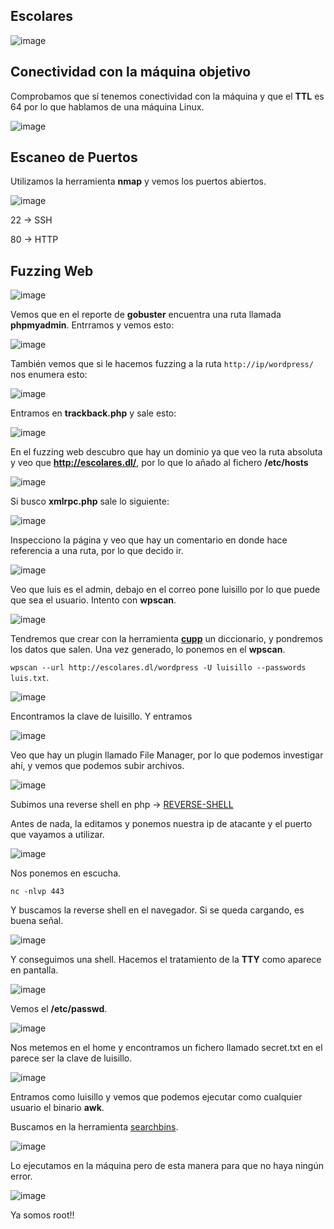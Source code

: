 ## Escolares

![image](https://github.com/Alv-fh/Dockerlabs_machines_writeups/assets/109484163/4c2d1970-d7ff-44dd-a833-e98e3843bd26)

## Conectividad con la máquina objetivo

Comprobamos que sí tenemos conectividad con la máquina y que el **TTL** es 64 por lo que hablamos de una máquina Linux.

![image](https://github.com/Alv-fh/Dockerlabs_machines_writeups/assets/109484163/9a8a2e4d-5fef-4281-ba2e-47569b47bad5)

## Escaneo de Puertos

Utilizamos la herramienta **nmap** y vemos los puertos abiertos.

![image](https://github.com/Alv-fh/Dockerlabs_machines_writeups/assets/109484163/e5be85fa-ba08-4e29-bb74-67363ccd0184)

22 -> SSH

80 -> HTTP

## Fuzzing Web

![image](https://github.com/Alv-fh/Dockerlabs_machines_writeups/assets/109484163/d1586d08-6d99-4a65-b7cd-4e29e7264245)

Vemos que en el reporte de **gobuster** encuentra una ruta llamada **phpmyadmin**. Entrramos y vemos esto:

![image](https://github.com/Alv-fh/Dockerlabs_machines_writeups/assets/109484163/eef5c66d-9b0c-46a6-b51c-fb398c95b65d)

También vemos que si le hacemos fuzzing a la ruta `http://ip/wordpress/` nos enumera esto:

![image](https://github.com/Alv-fh/Dockerlabs_machines_writeups/assets/109484163/cd9e357a-d30d-4540-a990-8edaf5ed919d)

Entramos en **trackback.php** y sale esto:

![image](https://github.com/Alv-fh/Dockerlabs_machines_writeups/assets/109484163/77af5199-cc6f-4537-acfb-d694e08b14ad)

En el fuzzing web descubro que hay un dominio ya que veo la ruta absoluta y veo que **http://escolares.dl/**, por lo que lo añado al fichero **/etc/hosts**

![image](https://github.com/Alv-fh/Dockerlabs_machines_writeups/assets/109484163/e4e29956-e55d-48d8-8320-e50e44be976e)

Si busco **xmlrpc.php** sale lo siguiente:

![image](https://github.com/Alv-fh/Dockerlabs_machines_writeups/assets/109484163/ecc381e5-9b32-48c0-a037-ac5d6b5ac10b)

Inspecciono la página y veo que hay un comentario en donde hace referencia a una ruta, por lo que decido ir.

![image](https://github.com/Alv-fh/Dockerlabs_machines_writeups/assets/109484163/58b1ac8d-73cc-4e73-8df8-e7b724b54965)

Veo que luis es el admin, debajo en el correo pone luisillo por lo que puede que sea el usuario. Intento con **wpscan**.

![image](https://github.com/Alv-fh/Dockerlabs_machines_writeups/assets/109484163/f65dd3fb-8f8c-4d37-9b90-a6311474e9f4)

Tendremos que crear con la herramienta **[cupp](https://github.com/Mebus/cupp)** un diccionario, y pondremos los datos que salen. Una vez generado, lo ponemos en el **wpscan**.

`wpscan --url http://escolares.dl/wordpress -U luisillo --passwords luis.txt`.

![image](https://github.com/Alv-fh/Dockerlabs_machines_writeups/assets/109484163/f4eb66ed-6bf2-497f-bac7-7df7b993f601)

Encontramos la clave de luisillo. Y entramos

![image](https://github.com/Alv-fh/Dockerlabs_machines_writeups/assets/109484163/29ed76e6-ae4e-434c-bb38-3ba5fe60bb42)

Veo que hay un plugin llamado File Manager, por lo que podemos investigar ahí, y vemos que podemos subir archivos.

![image](https://github.com/Alv-fh/Dockerlabs_machines_writeups/assets/109484163/f00c7877-abab-4026-a2dc-3a2b7dd26c17)

Subimos una reverse shell en php -> [REVERSE-SHELL](https://github.com/pentestmonkey/php-reverse-shell)

Antes de nada, la editamos y ponemos nuestra ip de atacante y el puerto que vayamos a utilizar.

![image](https://github.com/Alv-fh/Dockerlabs_machines_writeups/assets/109484163/681a0b68-28d2-424d-a47e-253cd5c53d19)

Nos ponemos en escucha.

`nc -nlvp 443`

Y buscamos la reverse shell en el navegador. Si se queda cargando, es buena señal.

![image](https://github.com/Alv-fh/Dockerlabs_machines_writeups/assets/109484163/2f85231b-7b64-4223-bd19-4577351aa836)

Y conseguimos una shell. Hacemos el tratamiento de la **TTY** como aparece en pantalla.

![image](https://github.com/Alv-fh/Dockerlabs_machines_writeups/assets/109484163/ed6b064e-bfe5-4054-afe2-826425fc2b53)

Vemos el **/etc/passwd**.

![image](https://github.com/Alv-fh/Dockerlabs_machines_writeups/assets/109484163/48e55f9d-1502-4eca-88e8-c009adb17fdd)

Nos metemos en el home y encontramos un fichero llamado secret.txt en el parece ser la clave de luisillo.

![image](https://github.com/Alv-fh/Dockerlabs_machines_writeups/assets/109484163/7f88d984-51a5-4087-a324-8921c7f2c02d)

Entramos como luisillo y vemos que podemos ejecutar como cualquier usuario el binario **awk**.

Buscamos en la herramienta [searchbins](https://github.com/r1vs3c/searchbins).

![image](https://github.com/Alv-fh/Dockerlabs_machines_writeups/assets/109484163/1a55a6e5-6a75-43d9-92fa-e7f518f95f40)

Lo ejecutamos en la máquina pero de esta manera para que no haya ningún error.

![image](https://github.com/Alv-fh/Dockerlabs_machines_writeups/assets/109484163/bcb01c81-a609-4cce-a10b-3248247fd616)

Ya somos root!!
